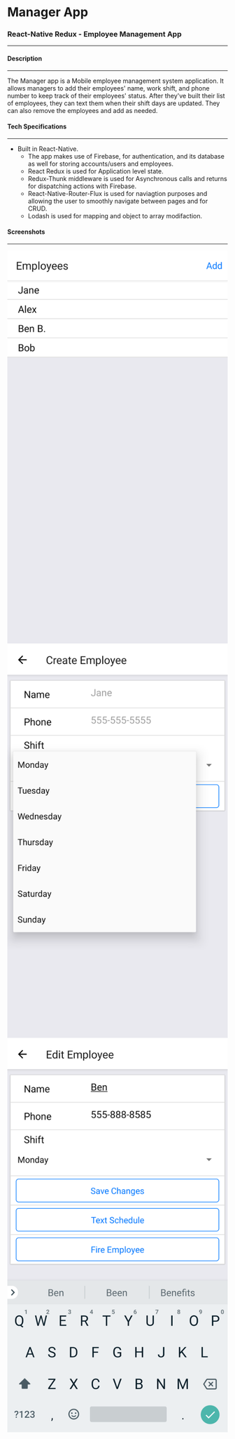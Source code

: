 # Manager App 

### React-Native Redux - Employee Management App
---------

#### Description
---------
The Manager app is a Mobile employee management system application. It allows managers to add their employees' name, work shift, and phone number to keep track of their employees' status. After they've built their list of employees, they can text them when their shift days are updated. They can also remove the employees and add as needed.

#### Tech Specifications
---------
* Built in React-Native. 
  * The app makes use of Firebase, for authentication, and its database as well for storing accounts/users and employees.
  * React Redux is used for Application level state. 
  * Redux-Thunk middleware is used for Asynchronous calls and returns for dispatching actions with Firebase.
  * React-Native-Router-Flux is used for naviagtion purposes and allowing the user to smoothly navigate between pages and for CRUD.
  * Lodash is used for mapping and object to array modifaction. 

#### Screenshots
---------

![alt text](https://github.com/Twistedben/Employee-Manager-App/blob/master/screenshots/employee_list.png "List of Employees")
![alt text](https://github.com/Twistedben/Employee-Manager-App/blob/master/screenshots/employee_create.png "Create a new Employee")
![alt text](https://github.com/Twistedben/Employee-Manager-App/blob/master/screenshots/employee_update.png "Interact with Employee and Update")
